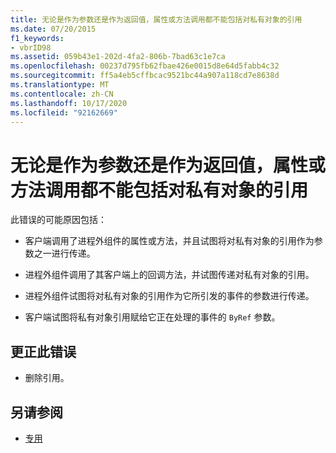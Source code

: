 ```yaml
---
title: 无论是作为参数还是作为返回值，属性或方法调用都不能包括对私有对象的引用
ms.date: 07/20/2015
f1_keywords:
- vbrID98
ms.assetid: 059b43e1-202d-4fa2-806b-7bad63c1e7ca
ms.openlocfilehash: 00237d795fb62fbae426e0015d8e64d5fabb4c32
ms.sourcegitcommit: ff5a4eb5cffbcac9521bc44a907a118cd7e8638d
ms.translationtype: MT
ms.contentlocale: zh-CN
ms.lasthandoff: 10/17/2020
ms.locfileid: "92162669"
---
```

# <a name="a-property-or-method-call-cannot-include-a-reference-to-a-private-object-either-as-an-argument-or-as-a-return-value"></a>无论是作为参数还是作为返回值，属性或方法调用都不能包括对私有对象的引用

此错误的可能原因包括：

- 客户端调用了进程外组件的属性或方法，并且试图将对私有对象的引用作为参数之一进行传递。

- 进程外组件调用了其客户端上的回调方法，并试图传递对私有对象的引用。

- 进程外组件试图将对私有对象的引用作为它所引发的事件的参数进行传递。

- 客户端试图将私有对象引用赋给它正在处理的事件的 `ByRef` 参数。

## <a name="to-correct-this-error"></a>更正此错误

- 删除引用。

## <a name="see-also"></a>另请参阅

- [专用](../modifiers/private.md)
